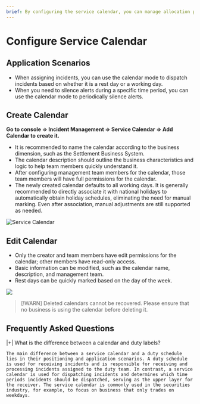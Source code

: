 ```yaml
---
brief: By configuring the service calendar, you can manage allocation policies and quiescing rules using working day or rest day modes
---
```


# Configure Service Calendar

## Application Scenarios
- When assigning incidents, you can use the calendar mode to dispatch incidents based on whether it is a rest day or a working day.
- When you need to silence alerts during a specific time period, you can use the calendar mode to periodically silence alerts.

## Create Calendar
**Go to console => Incident Management => Service Calendar => Add Calendar to create it.**
- It is recommended to name the calendar according to the business dimension, such as the Settlement Business System.
- The calendar description should outline the business characteristics and logic to help team members quickly understand it.
- After configuring management team members for the calendar, those team members will have full permissions for the calendar.
- The newly created calendar defaults to all working days. It is generally recommended to directly associate it with national holidays to automatically obtain holiday schedules, eliminating the need for manual marking. Even after association, manual adjustments are still supported as needed.

![Service Calendar](https://fcdoc.github.io/img/zh/flashduty/conf/calendar/1.avif)

## Edit Calendar
- Only the creator and team members have edit permissions for the calendar; other members have read-only access.
- Basic information can be modified, such as the calendar name, description, and management team.
- Rest days can be quickly marked based on the day of the week.

![](https://fcdoc.github.io/img/zh/flashduty/conf/calendar/2.avif)

> [!WARN]
> Deleted calendars cannot be recovered. Please ensure that no business is using the calendar before deleting it.

## Frequently Asked Questions

|+| What is the difference between a calendar and duty labels?

    The main difference between a service calendar and a duty schedule lies in their positioning and application scenarios. A duty schedule is used for receiving incidents and is responsible for receiving and processing incidents assigned to the duty team. In contrast, a service calendar is used for dispatching incidents and determines which time periods incidents should be dispatched, serving as the upper layer for the receiver. The service calendar is commonly used in the securities industry, for example, to focus on business that only trades on weekdays.